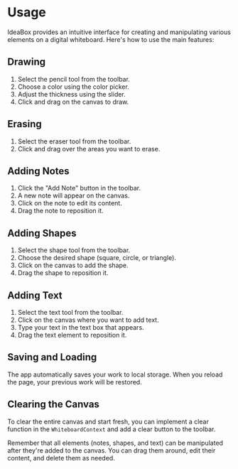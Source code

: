 # Usage

IdeaBox provides an intuitive interface for creating and manipulating various elements on a digital whiteboard. Here's how to use the main features:

## Drawing

1. Select the pencil tool from the toolbar.
2. Choose a color using the color picker.
3. Adjust the thickness using the slider.
4. Click and drag on the canvas to draw.

## Erasing

1. Select the eraser tool from the toolbar.
2. Click and drag over the areas you want to erase.

## Adding Notes

1. Click the "Add Note" button in the toolbar.
2. A new note will appear on the canvas.
3. Click on the note to edit its content.
4. Drag the note to reposition it.

## Adding Shapes

1. Select the shape tool from the toolbar.
2. Choose the desired shape (square, circle, or triangle).
3. Click on the canvas to add the shape.
4. Drag the shape to reposition it.

## Adding Text

1. Select the text tool from the toolbar.
2. Click on the canvas where you want to add text.
3. Type your text in the text box that appears.
4. Drag the text element to reposition it.

## Saving and Loading

The app automatically saves your work to local storage. When you reload the page, your previous work will be restored.

## Clearing the Canvas

To clear the entire canvas and start fresh, you can implement a clear function in the `WhiteboardContext` and add a clear button to the toolbar.

Remember that all elements (notes, shapes, and text) can be manipulated after they're added to the canvas. You can drag them around, edit their content, and delete them as needed.
